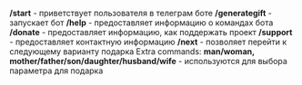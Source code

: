 **/start** - приветствует пользователя в телеграм боте
**/generategift** - запускает бот 
**/help** - предоставляет информацию о командах бота 
**/donate** - предоставляет информацию, как поддержать проект
**/support** - предоставляет контактную информацию 
**/next** - позволяет перейти к следующему варианту подарка 
Extra commands: **man/woman, mother/father/son/daughter/husband/wife** - используются для выбора параметра для подарка
